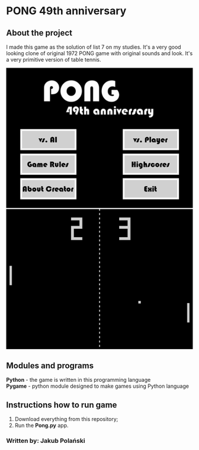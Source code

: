 # PONG 49th anniversary

## About the project
I made this game as the solution of list 7 on my studies. It's a very good looking clone of original 1972 PONG game with original sounds and look. It's a very primitive version of table tennis.

![alt text](https://github.com/darthqba/Lista_7-Programowanie/blob/main/Images/Pong1.png?raw=true)
![alt text](https://github.com/darthqba/Lista_7-Programowanie/blob/main/Images/Pong2.png?raw=true)

## Modules and programs
**Python** - the game is written in this programming language<br/>
**Pygame** - python module designed to make games using Python language

## Instructions how to run game

1. Download everything from this repository;
2. Run the **Pong.py** app.

### Written by: Jakub Polański